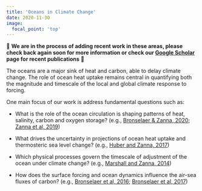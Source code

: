 ```yaml
---
title: 'Oceans in Climate Change'
date: 2020-11-30
image:
  focal_point: 'top'
---
```


🚧 **We are in the process of adding recent work in these areas, please check back again soon for more information or check our [Google Scholar](https://scholar.google.com/citations?user=xWZmhjsAAAAJ&hl=fr&oi=ao) page for recent publications** 🚧


The oceans are a major sink of heat and carbon, able to delay climate change. The role of ocean heat uptake remains central in quantifying both the magnitude and timescale of the local and global climate response to forcing.

One main focus of our work is address fundamental questions such as:

- What is the role of the ocean circulation is shaping patterns of heat, salinity, carbon and oxygen storage? (e.g., [Bronselaer & Zanna, 2020](/publication/bronselaer-zanna-2020/); [Zanna et al, 2019](/publication/zanna-et-al-2017b/))

- What drives the uncertainty in projections of ocean heat uptake and thermosteric sea level change? (e.g., [Huber and Zanna, 2017](/publication/huber-zanna-2017/))

- Which physical processes govern the timescale of adjustment of the ocean under climate change? (e.g., [Marshall and Zanna, 2014](/files/Marshall-Zanna-2014.pdf))

- How does the surface forcing and ocean dynamics influence the air-sea fluxes of carbon? (e.g., [Bronselaer et al, 2016](/files/Bronselaer_et_al-2016.pdf); [Bronselaer et al, 2017](/files/Bronselaer-et-al-2018.pdf))
